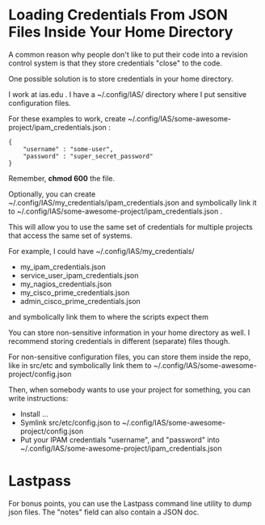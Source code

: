 # Loading Credentials From JSON Files Inside Your Home Directory

A common reason why people don't like to put their code into a revision control system
is that they store credentials "close" to the code.

One possible solution is to store credentials in your home directory.

I work at ias.edu .  I have a ~/.config/IAS/ directory where I put sensitive
configuration files.

For these examples to work, create ~/.config/IAS/some-awesome-project/ipam_credentials.json :

```
{
	"username" : "some-user",
	"password" : "super_secret_password"
}
```

Remember, **chmod 600** the file.

Optionally, you can create ~/.config/IAS/my_credentials/ipam_credentials.json and symbolically
link it to ~/.config/IAS/some-awesome-project/ipam_credentials.json .

This will allow you to use the same set of credentials for multiple projects that access
the same set of systems.

For example, I could have ~/.config/IAS/my_credentials/
* my_ipam_credentials.json
* service_user_ipam_credentials.json
* my_nagios_credentials.json
* my_cisco_prime_credentials.json
* admin_cisco_prime_credentials.json

and symbolically link them to where the scripts expect them


You can store non-sensitive information in your home directory as well.  I recommend storing
credentials in different (separate) files though.

For non-sensitive configuration files, you can store them inside the repo, like in src/etc
and symbolically link them to ~/.config/IAS/some-awesome-project/config.json

Then, when somebody wants to use your project for something, you can write instructions:

* Install ...
* Symlink src/etc/config.json to ~/.config/IAS/some-awesome-project/config.json
* Put your IPAM credentials "username", and "password" into ~/.config/IAS/some-awesome-project/ipam_credentials.json

# Lastpass

For bonus points, you can use the Lastpass command line utility to dump json files.  The "notes" field
can also contain a JSON doc.
